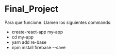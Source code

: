 ﻿# Final_Project

Para que funcione. Llamen los siguientes commands:
  <ul>
  <li>create-react-app my-app</li>
  <li>cd my-app</li>
  <li>yarn add re-base</li>
  <li>npm install firebase --save</li>
  </ul>
  
